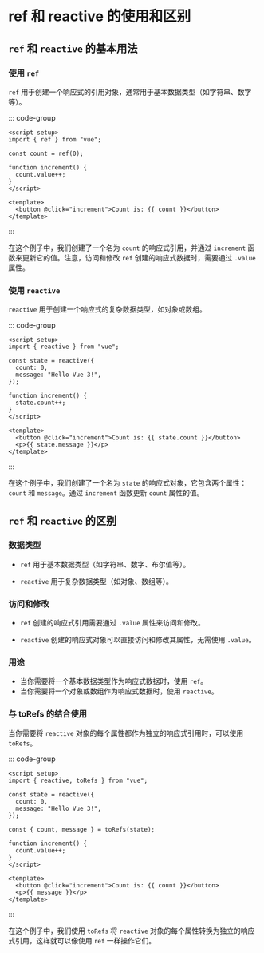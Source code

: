 # ref 和 reactive 的使用和区别

<article-info/>

## `ref` 和 `reactive` 的基本用法

### 使用 `ref`

`ref` 用于创建一个响应式的引用对象，通常用于基本数据类型（如字符串、数字等）。

::: code-group

```vue
<script setup>
import { ref } from "vue";

const count = ref(0);

function increment() {
  count.value++;
}
</script>

<template>
  <button @click="increment">Count is: {{ count }}</button>
</template>
```

:::

在这个例子中，我们创建了一个名为 `count` 的响应式引用，并通过 `increment` 函数来更新它的值。注意，访问和修改 `ref` 创建的响应式数据时，需要通过 `.value` 属性。

### 使用 `reactive`

`reactive` 用于创建一个响应式的复杂数据类型，如对象或数组。

::: code-group

```vue
<script setup>
import { reactive } from "vue";

const state = reactive({
  count: 0,
  message: "Hello Vue 3!",
});

function increment() {
  state.count++;
}
</script>

<template>
  <button @click="increment">Count is: {{ state.count }}</button>
  <p>{{ state.message }}</p>
</template>
```

:::

在这个例子中，我们创建了一个名为 `state` 的响应式对象，它包含两个属性：`count` 和 `message`。通过 `increment` 函数更新 `count` 属性的值。

## `ref` 和 `reactive` 的区别

### 数据类型

- `ref` 用于基本数据类型（如字符串、数字、布尔值等）。

- `reactive` 用于复杂数据类型（如对象、数组等）。

### 访问和修改

- `ref` 创建的响应式引用需要通过 `.value` 属性来访问和修改。

- `reactive` 创建的响应式对象可以直接访问和修改其属性，无需使用 `.value`。

### 用途

- 当你需要将一个基本数据类型作为响应式数据时，使用 `ref`。
- 当你需要将一个对象或数组作为响应式数据时，使用 `reactive`。

### 与 toRefs 的结合使用

当你需要将 `reactive` 对象的每个属性都作为独立的响应式引用时，可以使用 `toRefs`。

::: code-group

```vue
<script setup>
import { reactive, toRefs } from "vue";

const state = reactive({
  count: 0,
  message: "Hello Vue 3!",
});

const { count, message } = toRefs(state);

function increment() {
  count.value++;
}
</script>

<template>
  <button @click="increment">Count is: {{ count }}</button>
  <p>{{ message }}</p>
</template>
```

:::

在这个例子中，我们使用 `toRefs` 将 `reactive` 对象的每个属性转换为独立的响应式引用，这样就可以像使用 `ref` 一样操作它们。
